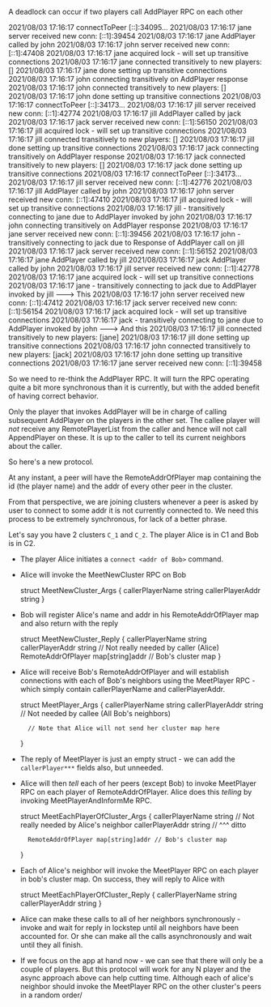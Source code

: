 A deadlock can occur if two players call AddPlayer RPC on each other

2021/08/03 17:16:17 connectToPeer [::]:34095...
2021/08/03 17:16:17 jane server received new conn: [::1]:39454
2021/08/03 17:16:17 jane AddPlayer called by john
2021/08/03 17:16:17 john server received new conn: [::1]:47408
2021/08/03 17:16:17 jane acquired lock - will set up transitive connections
2021/08/03 17:16:17 jane connected transitively to new players: []
2021/08/03 17:16:17 jane done setting up transitive connections
2021/08/03 17:16:17 john connecting transitively on AddPlayer response
2021/08/03 17:16:17 john connected transitively to new players: []
2021/08/03 17:16:17 john done setting up transitive connections
2021/08/03 17:16:17 connectToPeer [::]:34173...
2021/08/03 17:16:17 jill server received new conn: [::1]:42774
2021/08/03 17:16:17 jill AddPlayer called by jack
2021/08/03 17:16:17 jack server received new conn: [::1]:56150
2021/08/03 17:16:17 jill acquired lock - will set up transitive connections
2021/08/03 17:16:17 jill connected transitively to new players: []
2021/08/03 17:16:17 jill done setting up transitive connections
2021/08/03 17:16:17 jack connecting transitively on AddPlayer response
2021/08/03 17:16:17 jack connected transitively to new players: []
2021/08/03 17:16:17 jack done setting up transitive connections
2021/08/03 17:16:17 connectToPeer [::]:34173...
2021/08/03 17:16:17 jill server received new conn: [::1]:42776
2021/08/03 17:16:17 jill AddPlayer called by john
2021/08/03 17:16:17 john server received new conn: [::1]:47410
2021/08/03 17:16:17 jill acquired lock - will set up transitive connections
2021/08/03 17:16:17 jill - transitively connecting to jane due to AddPlayer invoked by john
2021/08/03 17:16:17 john connecting transitively on AddPlayer response
2021/08/03 17:16:17 jane server received new conn: [::1]:39456
2021/08/03 17:16:17 john - transitively connecting to jack due to Response of AddPlayer call on jill
2021/08/03 17:16:17 jack server received new conn: [::1]:56152
2021/08/03 17:16:17 jane AddPlayer called by jill
2021/08/03 17:16:17 jack AddPlayer called by john
2021/08/03 17:16:17 jill server received new conn: [::1]:42778
2021/08/03 17:16:17 jane acquired lock - will set up transitive connections
2021/08/03 17:16:17 jane - transitively connecting to jack due to AddPlayer invoked by jill  ---> This
2021/08/03 17:16:17 john server received new conn: [::1]:47412
2021/08/03 17:16:17 jack server received new conn: [::1]:56154
2021/08/03 17:16:17 jack acquired lock - will set up transitive connections
2021/08/03 17:16:17 jack - transitively connecting to jane due to AddPlayer invoked by john  ---> And this
2021/08/03 17:16:17 jill connected transitively to new players: [jane]
2021/08/03 17:16:17 jill done setting up transitive connections
2021/08/03 17:16:17 john connected transitively to new players: [jack]
2021/08/03 17:16:17 john done setting up transitive connections
2021/08/03 17:16:17 jane server received new conn: [::1]:39458

So we need to re-think the AddPlayer RPC. It will turn the RPC operating quite a bit more synchronous than it is currently, but with the added benefit of having correct behavior.

Only the player that invokes AddPlayer will be in charge of calling subsequent AddPlayer on the
players in the other set.  The callee player will _not_ receive any RemotePlayerList from the caller
and hence will not call AppendPlayer on these. It is up to the caller to tell its current neighbors
about the caller.

So here's a new protocol.


At any instant, a peer will have the RemoteAddrOfPlayer map containing the id (the player name) and the addr
of every other peer in the cluster.

From that perspective, we are joining clusters whenever a peer is asked by user to connect to some addr it is
not currently connected to. We need this process to be extremely synchronous, for lack of a better phrase.

Let's say you have 2 clusters `C_1` and `C_2`. The player Alice is in C1 and Bob is in C2.

- The player Alice initiates a `connect <addr of Bob>` command.
- Alice will invoke the MeetNewCluster RPC on Bob

	struct MeetNewCluster_Args {
		callerPlayerName string
		callerPlayerAddr string
	}

- Bob will register Alice's name and addr in his RemoteAddrOfPlayer map and also return with the reply

	struct MeetNewCluster_Reply {
		callerPlayerName string
		callerPlayerAddr string			// Not really needed by caller (Alice)
		RemoteAddrOfPlayer map[string]addr	// Bob's cluster map
	}

- Alice will receive Bob's RemoteAddrOfPlayer and will establish connections with each of Bob's neighbors
  using the MeetPlayer RPC - which simply contain callerPlayerName and callerPlayerAddr.

	struct MeetPlayer_Args {
		callerPlayerName string
		callerPlayerAddr string // Not needed by callee (All Bob's neighbors)

		// Note that Alice will not send her cluster map here
	}

- The reply of MeetPlayer is just an empty struct - we can add the `callerPlayer***` fields also, but unneeded.

- Alice will then *tell* each of her peers (except Bob) to invoke MeetPlayer RPC on each player of
  RemoteAddrOfPlayer. Alice does this *telling* by invoking MeetPlayerAndInformMe RPC.

	struct MeetEachPlayerOfCluster_Args {
		callerPlayerName string // Not really needed by Alice's neighbor
		callerPlayerAddr string // ^^^ ditto

		RemoteAddrOfPlayer map[string]addr // Bob's cluster map
	}


- Each of Alice's neighbor will invoke the MeetPlayer RPC on each player in bob's cluster map. On success,
  they will reply to Alice with

	struct MeetEachPlayerOfCluster_Reply {
		callerPlayerName string
		callerPlayerAddr string
	}

- Alice can make these calls to all of her neighbors synchronously - invoke and wait for reply in lockstep
  until all neighbors have been accounted for. Or she can make all the calls asynchronously and wait until
  they all finish.

- If we focus on the app at hand now - we can see that there will only be a couple of players. But this
  protocol will work for any N player and the async approach above can help cutting time. Although each of
  alice's neighbor should invoke the MeetPlayer RPC on the other cluster's peers in a random order/

